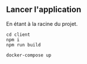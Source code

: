 ## Lancer l'application

En étant à la racine du projet.

```
cd client
npm i
npm run build
```

```
docker-compose up
```